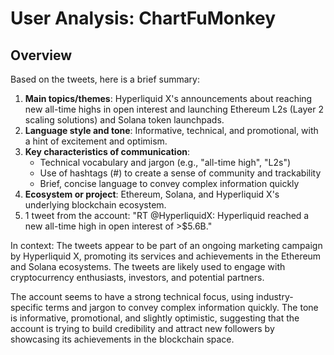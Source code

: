 # User Analysis: ChartFuMonkey

## Overview

Based on the tweets, here is a brief summary:

1. **Main topics/themes**: Hyperliquid X's announcements about reaching new all-time highs in open interest and launching Ethereum L2s (Layer 2 scaling solutions) and Solana token launchpads.
2. **Language style and tone**: Informative, technical, and promotional, with a hint of excitement and optimism.
3. **Key characteristics of communication**:
	* Technical vocabulary and jargon (e.g., "all-time high", "L2s")
	* Use of hashtags (#) to create a sense of community and trackability
	* Brief, concise language to convey complex information quickly
4. **Ecosystem or project**: Ethereum, Solana, and Hyperliquid X's underlying blockchain ecosystem.
5. 1 tweet from the account: "RT @HyperliquidX: Hyperliquid reached a new all-time high in open interest of &gt;$5.6B."
 
In context:
The tweets appear to be part of an ongoing marketing campaign by Hyperliquid X, promoting its services and achievements in the Ethereum and Solana ecosystems. The tweets are likely used to engage with cryptocurrency enthusiasts, investors, and potential partners.

The account seems to have a strong technical focus, using industry-specific terms and jargon to convey complex information quickly. The tone is informative, promotional, and slightly optimistic, suggesting that the account is trying to build credibility and attract new followers by showcasing its achievements in the blockchain space.